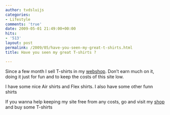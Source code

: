```yaml
---
author: tvdsluijs
categories:
- Lifestyle
comments: 'true'
date: 2009-05-01 21:49:00+00:00
hits:
- '513'
layout: post
permalink: /2009/05/have-you-seen-my-great-t-shirts.html
title: Have you seen my great T-shirts ?

---
```

Since a few month I sell T-shirts in my [webshop](http://www.iamboredsoiblog.eu/shop/ "Shirts in my Webshop"). Don’t earn much on it, doing it just for fun and to keep the costs of this site low.

I have some nice Air shirts and Flex shirts. I also have some other funn shirts

If you wanna help keeping my site free from any costs, go and visit my [shop](http://www.iamboredsoiblog.eu/shop/ "Webshop") and buy some T-shirts